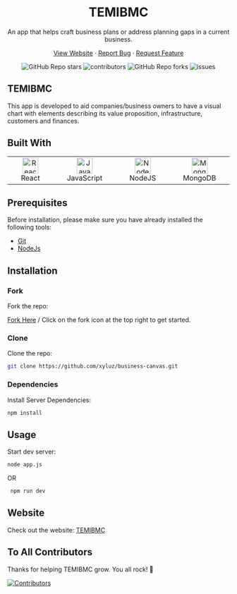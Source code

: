<div align="center">
  <h1>TEMIBMC</h1>
  <p>An app that helps craft business plans or address planning gaps in a current business. </p>

  <p  align="center">
    <a href="https://bmc-vpc.netlify.app/">View Website</a>
    ·
    <a href="https://github.com/xyluz/business-canvas/issues/new?assignees=&labels=bug&template=bug.yml&title=%5BBUG%5D+%3Cdescription%3E">Report Bug</a>
    ·
    <a href="https://github.com/xyluz/business-canvas/issues/new?assignees=&labels=feature&template=features.yml&title=%5BFEATURE%5D+%3Cdescription%3E">Request Feature</a>
  </p>

  <img alt="GitHub Repo stars" src="https://img.shields.io/github/stars/xyluz/business-canvas?style=flat">
  <img alt="contributors" src="https://img.shields.io/github/contributors/xyluz/business-canvas?style=flat">
  <img alt="GitHub Repo forks" src="https://img.shields.io/github/forks/xyluz/business-canvas?style=flat">
  <img alt="issues" src="https://img.shields.io/github/issues/xyluz/business-canvas?style=flat"> </br>
</div>

## TEMIBMC

This app is developed to aid companies/business owners to have a visual chart with elements describing its value proposition, infrastructure, customers and finances.

## Built With

 <table>
     <tbody>
  <tr>
   <td align="Center" width="10%"> 
 <a href="https://reactjs.org/" target="_blank" rel="noreferrer"><img src="https://raw.githubusercontent.com/danielcranney/readme-generator/main/public/icons/skills/react-colored.svg" width="36" height="36" alt="React" /></a>
    <br>React
    </td>   
   
   <td align="Center" width="10%">
        <a href="https://developer.mozilla.org/en-US/docs/Web/JavaScript" target="_blank" rel="noreferrer"><img src="https://raw.githubusercontent.com/danielcranney/readme-generator/main/public/icons/skills/javascript-colored.svg" width="36" height="36" alt="Javascript" /></a>
    <br>JavaScript
    </td> 
  <td align="Center" width="10%">
      <a href="https://nodejs.org/en/" target="_blank" rel="noreferrer"><img src="https://raw.githubusercontent.com/danielcranney/readme-generator/main/public/icons/skills/nodejs-colored.svg" width="36" height="36" alt="NodeJS" /></a>
    <br>NodeJS
    </td>   
    <td align="Center" width="10%">  
<a href="https://www.mongodb.com/" target="_blank" rel="noreferrer"><img src="https://raw.githubusercontent.com/danielcranney/readme-generator/main/public/icons/skills/mongodb-colored.svg" width="36" height="36" alt="MongoDB" /></a>
    <br>MongoDB
    </td>    
      </tr>
</tbody>
  </table>
  
## Prerequisites

Before installation, please make sure you have already installed the following tools:

- [Git](https://git-scm.com/downloads)
- [NodeJs](https://nodejs.org/en/download/)

## Installation

### Fork

Fork the repo:

[Fork Here](https://github.com/xyluz/business-canvas/fork) / Click on the fork icon at the top right to get started.

### Clone

Clone the repo:

   ```bash
   git clone https://github.com/xyluz/business-canvas.git
   ```
   
### Dependencies

Install Server Dependencies:

   ```bash
   npm install
   ```

## Usage

Start dev server:

   ```bash
   node app.js
   ```
   OR
   
  ```bash
   npm run dev
  ```

## Website

Check out the website: [TEMIBMC](https://bmc-vpc.netlify.app)
  
  
## To All Contributors

Thanks for helping TEMIBMC grow. You all rock! :clinking_glasses:

[![Contributors](https://contrib.rocks/image?repo=xyluz/business-canvas)](https://github.com/xyluz/business-canvas/graphs/contributors)
